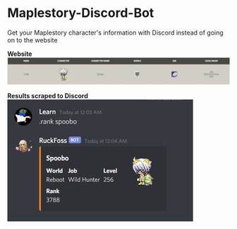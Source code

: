 # Maplestory-Discord-Bot
Get your Maplestory character's information with Discord instead of going on to the website  

**Website**
![](imgs/website.png)  

**Results scraped to Discord**  
![](imgs/result.png)

